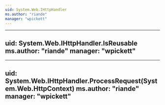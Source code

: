 ```yaml
---
uid: System.Web.IHttpHandler
ms.author: "riande"
manager: "wpickett"
---
```


---
uid: System.Web.IHttpHandler.IsReusable
ms.author: "riande"
manager: "wpickett"
---

---
uid: System.Web.IHttpHandler.ProcessRequest(System.Web.HttpContext)
ms.author: "riande"
manager: "wpickett"
---
